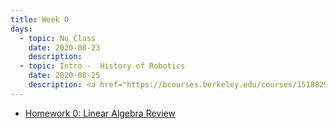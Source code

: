 ```yaml
---
title: Week 0
days:
  - topic: No Class
    date: 2020-08-23
    description:
  - topic: Intro -  History of Robotics
    date: 2020-08-25
    description: <a href="https://bcourses.berkeley.edu/courses/1518829/external_tools/78985">Video</a> <br /> [Logistics Slides](../assets/lec/Lecture0-logistics.pdf) <br /> [Lecture Slides](../assets/lec/Lecture0-RobotHistory.pdf)
---
```

- [Homework 0: Linear Algebra Review](assets/hw/hw0.zip)